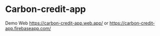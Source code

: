 # Carbon-credit-app
Demo Web
https://carbon-credit-app.web.app/
or
https://carbon-credit-app.firebaseapp.com/
